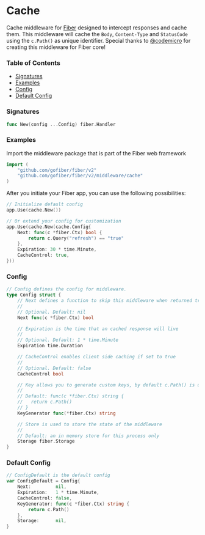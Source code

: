 # Cache
Cache middleware for [Fiber](https://github.com/gofiber/fiber) designed to intercept responses and cache them. This middleware will cache the `Body`, `Content-Type` and `StatusCode` using the `c.Path()` as unique identifier. Special thanks to [@codemicro](https://github.com/codemicro/fiber-cache) for creating this middleware for Fiber core!

### Table of Contents
- [Signatures](#signatures)
- [Examples](#examples)
- [Config](#config)
- [Default Config](#default-config)


### Signatures
```go
func New(config ...Config) fiber.Handler
```

### Examples
Import the middleware package that is part of the Fiber web framework
```go
import (
	"github.com/gofiber/fiber/v2"
	"github.com/gofiber/fiber/v2/middleware/cache"
)
```

After you initiate your Fiber app, you can use the following possibilities:
```go
// Initialize default config
app.Use(cache.New())

// Or extend your config for customization
app.Use(cache.New(cache.Config{
	Next: func(c *fiber.Ctx) bool {
		return c.Query("refresh") == "true"
	},
	Expiration: 30 * time.Minute,
	CacheControl: true,
}))
```

### Config
```go
// Config defines the config for middleware.
type Config struct {
	// Next defines a function to skip this middleware when returned true.
	//
	// Optional. Default: nil
	Next func(c *fiber.Ctx) bool

	// Expiration is the time that an cached response will live
	//
	// Optional. Default: 1 * time.Minute
	Expiration time.Duration

	// CacheControl enables client side caching if set to true
	//
	// Optional. Default: false
	CacheControl bool

	// Key allows you to generate custom keys, by default c.Path() is used
	//
	// Default: func(c *fiber.Ctx) string {
	//   return c.Path()
	// }
	KeyGenerator func(*fiber.Ctx) string

	// Store is used to store the state of the middleware
	//
	// Default: an in memory store for this process only
	Storage fiber.Storage
}
```

### Default Config
```go
// ConfigDefault is the default config
var ConfigDefault = Config{
	Next:         nil,
	Expiration:   1 * time.Minute,
	CacheControl: false,
	KeyGenerator: func(c *fiber.Ctx) string {
		return c.Path()
	},
	Storage:      nil,
}
```
